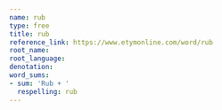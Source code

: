 ```yaml
---
name: rub
type: free
title: rub
reference_link: https://www.etymonline.com/word/rub
root_name: 
root_language: 
denotation: 
word_sums:
- sum: 'Rub + '
  respelling: rub
---
```

